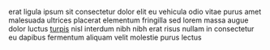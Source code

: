erat ligula ipsum sit consectetur dolor elit eu vehicula odio vitae purus amet
malesuada ultrices placerat elementum fringilla sed lorem massa augue dolor
luctus [turpis](generated_webpages/congue1.md) nisl interdum nibh nibh erat
risus nullam in consectetur eu dapibus fermentum aliquam velit molestie purus
lectus